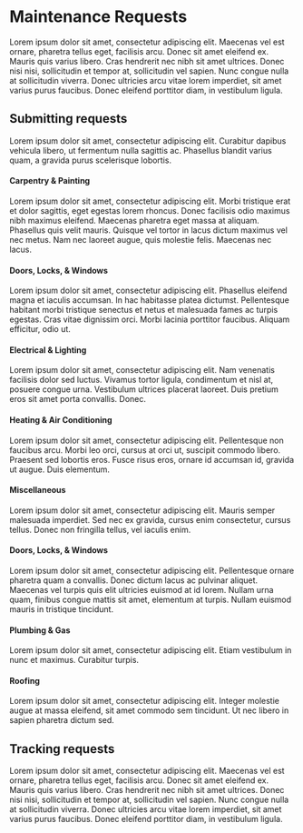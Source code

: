 # Maintenance Requests

Lorem ipsum dolor sit amet, consectetur adipiscing elit. Maecenas vel est ornare, pharetra tellus eget, facilisis arcu. Donec sit amet eleifend ex. Mauris quis varius libero. Cras hendrerit nec nibh sit amet ultrices. Donec nisi nisi, sollicitudin et tempor at, sollicitudin vel sapien. Nunc congue nulla at sollicitudin viverra. Donec ultricies arcu vitae lorem imperdiet, sit amet varius purus faucibus. Donec eleifend porttitor diam, in vestibulum ligula.

## Submitting requests

Lorem ipsum dolor sit amet, consectetur adipiscing elit. Curabitur dapibus vehicula libero, ut fermentum nulla sagittis ac. Phasellus blandit varius quam, a gravida purus scelerisque lobortis.

#### Carpentry & Painting

Lorem ipsum dolor sit amet, consectetur adipiscing elit. Morbi tristique erat et dolor sagittis, eget egestas lorem rhoncus. Donec facilisis odio maximus nibh maximus eleifend. Maecenas pharetra eget massa at aliquam. Phasellus quis velit mauris. Quisque vel tortor in lacus dictum maximus vel nec metus. Nam nec laoreet augue, quis molestie felis. Maecenas nec lacus.

#### Doors, Locks, & Windows

Lorem ipsum dolor sit amet, consectetur adipiscing elit. Phasellus eleifend magna et iaculis accumsan. In hac habitasse platea dictumst. Pellentesque habitant morbi tristique senectus et netus et malesuada fames ac turpis egestas. Cras vitae dignissim orci. Morbi lacinia porttitor faucibus. Aliquam efficitur, odio ut.

#### Electrical & Lighting

Lorem ipsum dolor sit amet, consectetur adipiscing elit. Nam venenatis facilisis dolor sed luctus. Vivamus tortor ligula, condimentum et nisl at, posuere congue urna. Vestibulum ultrices placerat laoreet. Duis pretium eros sit amet porta convallis. Donec.

#### Heating & Air Conditioning

Lorem ipsum dolor sit amet, consectetur adipiscing elit. Pellentesque non faucibus arcu. Morbi leo orci, cursus at orci ut, suscipit commodo libero. Praesent sed lobortis eros. Fusce risus eros, ornare id accumsan id, gravida ut augue. Duis elementum.

#### Miscellaneous

Lorem ipsum dolor sit amet, consectetur adipiscing elit. Mauris semper malesuada imperdiet. Sed nec ex gravida, cursus enim consectetur, cursus tellus. Donec non fringilla tellus, vel iaculis enim.

#### Doors, Locks, & Windows

Lorem ipsum dolor sit amet, consectetur adipiscing elit. Pellentesque ornare pharetra quam a convallis. Donec dictum lacus ac pulvinar aliquet. Maecenas vel turpis quis elit ultricies euismod at id lorem. Nullam urna quam, finibus congue mattis sit amet, elementum at turpis. Nullam euismod mauris in tristique tincidunt.

#### Plumbing & Gas

Lorem ipsum dolor sit amet, consectetur adipiscing elit. Etiam vestibulum in nunc et maximus. Curabitur turpis.

#### Roofing

Lorem ipsum dolor sit amet, consectetur adipiscing elit. Integer molestie augue at massa eleifend, sit amet commodo sem tincidunt. Ut nec libero in sapien pharetra dictum sed.

## Tracking requests

Lorem ipsum dolor sit amet, consectetur adipiscing elit. Maecenas vel est ornare, pharetra tellus eget, facilisis arcu. Donec sit amet eleifend ex. Mauris quis varius libero. Cras hendrerit nec nibh sit amet ultrices. Donec nisi nisi, sollicitudin et tempor at, sollicitudin vel sapien. Nunc congue nulla at sollicitudin viverra. Donec ultricies arcu vitae lorem imperdiet, sit amet varius purus faucibus. Donec eleifend porttitor diam, in vestibulum ligula.